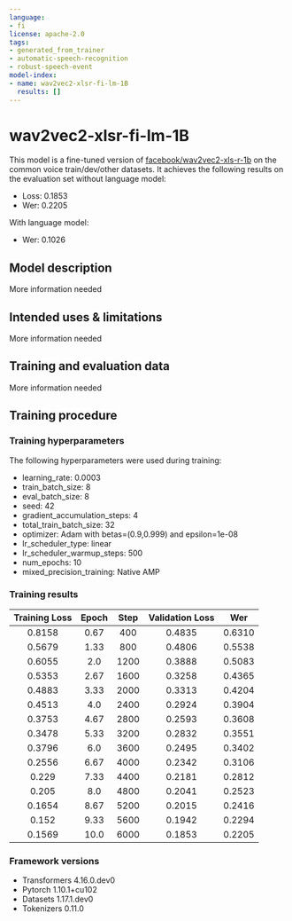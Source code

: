 ```yaml
---
language:
- fi
license: apache-2.0
tags:
- generated_from_trainer
- automatic-speech-recognition
- robust-speech-event
model-index:
- name: wav2vec2-xlsr-fi-lm-1B
  results: []
---
```


<!-- This model card has been generated automatically according to the information the Trainer had access to. You
should probably proofread and complete it, then remove this comment. -->

# wav2vec2-xlsr-fi-lm-1B

This model is a fine-tuned version of [facebook/wav2vec2-xls-r-1b](https://huggingface.co/facebook/wav2vec2-xls-r-1b) on the common voice train/dev/other datasets.
It achieves the following results on the evaluation set without language model:
- Loss: 0.1853
- Wer: 0.2205

With language model:
- Wer: 0.1026


## Model description

More information needed

## Intended uses & limitations

More information needed

## Training and evaluation data

More information needed

## Training procedure

### Training hyperparameters

The following hyperparameters were used during training:
- learning_rate: 0.0003
- train_batch_size: 8
- eval_batch_size: 8
- seed: 42
- gradient_accumulation_steps: 4
- total_train_batch_size: 32
- optimizer: Adam with betas=(0.9,0.999) and epsilon=1e-08
- lr_scheduler_type: linear
- lr_scheduler_warmup_steps: 500
- num_epochs: 10
- mixed_precision_training: Native AMP

### Training results

| Training Loss | Epoch | Step | Validation Loss | Wer    |
|:-------------:|:-----:|:----:|:---------------:|:------:|
| 0.8158        | 0.67  | 400  | 0.4835          | 0.6310 |
| 0.5679        | 1.33  | 800  | 0.4806          | 0.5538 |
| 0.6055        | 2.0   | 1200 | 0.3888          | 0.5083 |
| 0.5353        | 2.67  | 1600 | 0.3258          | 0.4365 |
| 0.4883        | 3.33  | 2000 | 0.3313          | 0.4204 |
| 0.4513        | 4.0   | 2400 | 0.2924          | 0.3904 |
| 0.3753        | 4.67  | 2800 | 0.2593          | 0.3608 |
| 0.3478        | 5.33  | 3200 | 0.2832          | 0.3551 |
| 0.3796        | 6.0   | 3600 | 0.2495          | 0.3402 |
| 0.2556        | 6.67  | 4000 | 0.2342          | 0.3106 |
| 0.229         | 7.33  | 4400 | 0.2181          | 0.2812 |
| 0.205         | 8.0   | 4800 | 0.2041          | 0.2523 |
| 0.1654        | 8.67  | 5200 | 0.2015          | 0.2416 |
| 0.152         | 9.33  | 5600 | 0.1942          | 0.2294 |
| 0.1569        | 10.0  | 6000 | 0.1853          | 0.2205 |


### Framework versions

- Transformers 4.16.0.dev0
- Pytorch 1.10.1+cu102
- Datasets 1.17.1.dev0
- Tokenizers 0.11.0
